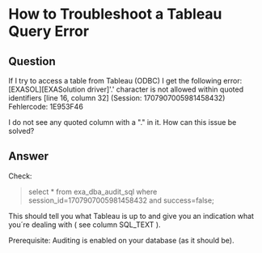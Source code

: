 # How to Troubleshoot a Tableau Query Error

## Question
If I try to access a table from Tableau (ODBC) I get the following error:  
[EXASOL][EXASolution driver]'.' character is not allowed within quoted identifiers [line 16, column 32] (Session: 1707907005981458432)
Fehlercode: 1E953F46

I do not see any quoted column with a "."  in it. How can this issue be solved?  

## Answer
Check:
> select * from exa_dba_audit_sql where session_id=1707907005981458432 and success=false;

This should tell you what Tableau is up to and give you an indication what you´re dealing with ( see column SQL_TEXT ).

Prerequisite: Auditing is enabled on your database (as it should be).